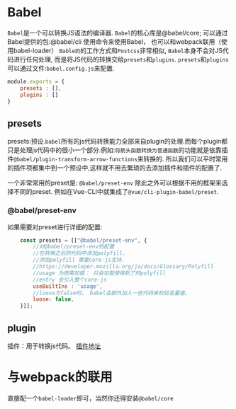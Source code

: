 # Babel
`Babel`是一个可以转换JS语法的编译器.
`Babel`的核心库是@babel/core;
可以通过Babel提供的包:@babel/cli 使用命令来使用Babel， 也可以和webpack联用（使用babel-loader）
`Bable的`的工作方式和`Postcss`非常相似, `Babel`本身不会对JS代码进行任何处理,
而是将JS代码的转换交给`presets`和`plugins`.
`presets`和`plugins`可以通过文件:`babel.config.js`来配置.

```js
module.exports = {
    presets : [],
    plugins : []
}
```


## presets
presets:预设.`babel`所有的js代码转换能力全部来自plugin的处理.而每个plugin都只是处理js代码中的很小一个部分.例如:`将箭头函数转换为普通函数`的功能就是依靠插件`@babel/plugin-transform-arrow-functions`来转换的.
所以我们可以平时常用的插件项都集中到一个预设中,这样就不用去繁琐的去添加插件和插件的配置了.

一个非常常用的preset是: `@babel/preset-env`
除此之外可以根据不用的框架来选择不同的preset.
例如在Vue-CLI中就集成了`@vue/cli-plugin-babel/preset`.

### @babel/preset-env
如果需要对preset进行详细的配置:
```js
    const presets = [["@babel/preset-env", {
        //对@babel/preset-env的配置
        //在转换之后的代码中添加polyfill.
        //添加polyfill 需要core-js支持.
        //https://developer.mozilla.org/ja/docs/Glossary/Polyfill
        //usage 为按需加载： 只会加载使用到了的polyfill
        //entry 会引入整个core-js
        useBuiltIns : 'usage',
        //loose为false时， babel会额外加入一些代码来校验变量值。
        loose: false,
    }]];

```

## plugin
插件：用于转换js代码。
[插件地址](https://www.babeljs.cn/docs/plugins-list)


# 与webpack的联用
直接配一个`babel-loader`即可，当然你还得安装`@babel/core`

